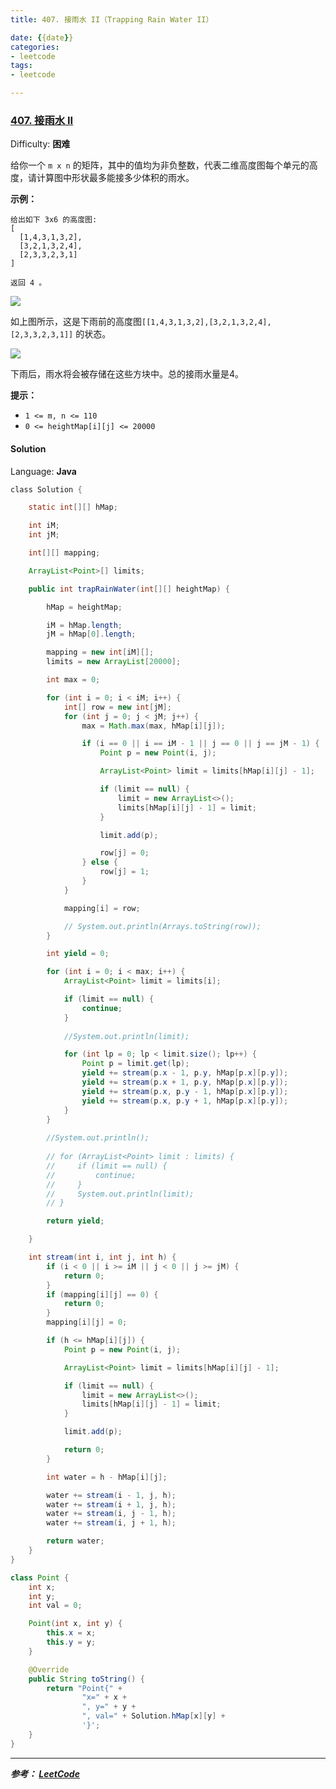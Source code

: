 ```yaml
---
title: 407. 接雨水 II（Trapping Rain Water II）

date: {{date}}
categories:
- leetcode
tags:
- leetcode

---
```

### [407\. 接雨水 II](https://leetcode-cn.com/problems/trapping-rain-water-ii/)

Difficulty: **困难**


给你一个 `m x n` 的矩阵，其中的值均为非负整数，代表二维高度图每个单元的高度，请计算图中形状最多能接多少体积的雨水。

**示例：**

```
给出如下 3x6 的高度图:
[
  [1,4,3,1,3,2],
  [3,2,1,3,2,4],
  [2,3,3,2,3,1]
]

返回 4 。
```

![](https://assets.leetcode-cn.com/aliyun-lc-upload/uploads/2018/10/12/rainwater_empty.png)

如上图所示，这是下雨前的高度图`[[1,4,3,1,3,2],[3,2,1,3,2,4],[2,3,3,2,3,1]]` 的状态。

![](https://assets.leetcode-cn.com/aliyun-lc-upload/uploads/2018/10/12/rainwater_fill.png)

下雨后，雨水将会被存储在这些方块中。总的接雨水量是4。

**提示：**

*   `1 <= m, n <= 110`
*   `0 <= heightMap[i][j] <= 20000`


#### Solution

Language: **Java**

```java
​class Solution {

    static int[][] hMap;

    int iM;
    int jM;

    int[][] mapping;

    ArrayList<Point>[] limits;

    public int trapRainWater(int[][] heightMap) {

        hMap = heightMap;

        iM = hMap.length;
        jM = hMap[0].length;

        mapping = new int[iM][];
        limits = new ArrayList[20000];

        int max = 0;

        for (int i = 0; i < iM; i++) {
            int[] row = new int[jM];
            for (int j = 0; j < jM; j++) {
                max = Math.max(max, hMap[i][j]);

                if (i == 0 || i == iM - 1 || j == 0 || j == jM - 1) {
                    Point p = new Point(i, j);

                    ArrayList<Point> limit = limits[hMap[i][j] - 1];

                    if (limit == null) {
                        limit = new ArrayList<>();
                        limits[hMap[i][j] - 1] = limit;
                    }

                    limit.add(p);

                    row[j] = 0;
                } else {
                    row[j] = 1;
                }
            }

            mapping[i] = row;

            // System.out.println(Arrays.toString(row));
        }

        int yield = 0;

        for (int i = 0; i < max; i++) {
            ArrayList<Point> limit = limits[i];

            if (limit == null) {
                continue;
            }
            
            //System.out.println(limit);

            for (int lp = 0; lp < limit.size(); lp++) {
                Point p = limit.get(lp);
                yield += stream(p.x - 1, p.y, hMap[p.x][p.y]);
                yield += stream(p.x + 1, p.y, hMap[p.x][p.y]);
                yield += stream(p.x, p.y - 1, hMap[p.x][p.y]);
                yield += stream(p.x, p.y + 1, hMap[p.x][p.y]);
            }
        }
        
        //System.out.println();
        
        // for (ArrayList<Point> limit : limits) {
        //     if (limit == null) {
        //         continue;
        //     }
        //     System.out.println(limit);
        // }

        return yield;

    }

    int stream(int i, int j, int h) {
        if (i < 0 || i >= iM || j < 0 || j >= jM) {
            return 0;
        }
        if (mapping[i][j] == 0) {
            return 0;
        }
        mapping[i][j] = 0;

        if (h <= hMap[i][j]) {
            Point p = new Point(i, j);

            ArrayList<Point> limit = limits[hMap[i][j] - 1];

            if (limit == null) {
                limit = new ArrayList<>();
                limits[hMap[i][j] - 1] = limit;
            }

            limit.add(p);

            return 0;
        }

        int water = h - hMap[i][j];

        water += stream(i - 1, j, h);
        water += stream(i + 1, j, h);
        water += stream(i, j - 1, h);
        water += stream(i, j + 1, h);

        return water;
    }
}

class Point {
    int x;
    int y;
    int val = 0;

    Point(int x, int y) {
        this.x = x;
        this.y = y;
    }

    @Override
    public String toString() {
        return "Point{" +
                "x=" + x +
                ", y=" + y +
                ", val=" + Solution.hMap[x][y] +
                '}';
    }
}
```
---
***参考：
[LeetCode](https://leetcode-cn.com/problems/trapping-rain-water-ii/submissions/)***
